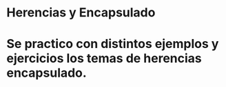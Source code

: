# Herencias y Encapsulado
# Se practico con distintos ejemplos y ejercicios los temas de herencias encapsulado.
